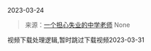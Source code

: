 2023-03-24

> 来源：[一个担心失业的中学老师](http://mp.weixin.qq.com/s?__biz=Mzg4MTg2MzU3Mg==&mid=2247483879&idx=1&sn=eb0f6ffe6ab284fe6b0aaf72687384dc&chksm=cf5e3f1cf829b60a405e5044820f489735b2e5a267f5a1e806e5238b5c448849903ee0763d1c&scene=127#wechat_redirect)
> None

视频下载处理逻辑,暂时跳过下载视频2023-03-31

